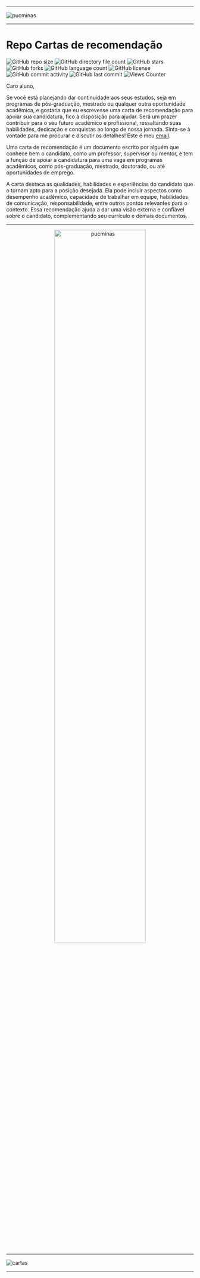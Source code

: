 -----

<img alt="pucminas" src="https://joaopauloaramuni.github.io/image/fundo_teams_icei_capa_svg_3.svg?raw=true"/>

-----

# Repo Cartas de recomendação

![GitHub repo size](https://img.shields.io/github/repo-size/joaopauloaramuni/cartas-de-recomendacao?style=for-the-badge&logo=files) ![GitHub directory file count](https://img.shields.io/github/directory-file-count/joaopauloaramuni/cartas-de-recomendacao?style=for-the-badge&logo=files) ![GitHub stars](https://img.shields.io/github/stars/joaopauloaramuni/cartas-de-recomendacao?style=for-the-badge&logo=github) ![GitHub forks](https://img.shields.io/github/forks/joaopauloaramuni/cartas-de-recomendacao?style=for-the-badge&logo=git) ![GitHub language count](https://img.shields.io/github/languages/count/joaopauloaramuni/cartas-de-recomendacao?style=for-the-badge&logo=python) ![GitHub license](https://img.shields.io/github/license/joaopauloaramuni/cartas-de-recomendacao?style=for-the-badge&color=007ec6&logo=opensourceinitiative) ![GitHub commit activity](https://img.shields.io/github/commit-activity/m/joaopauloaramuni/cartas-de-recomendacao?style=for-the-badge&color=007ec6&logo=gitkraken) ![GitHub last commit](https://img.shields.io/github/last-commit/joaopauloaramuni/cartas-de-recomendacao?style=for-the-badge&logo=clockify) ![Views Counter](https://views-counter.vercel.app/badge?pageId=https%3A%2F%2Fgithub%2Ecom%2Fjoaopauloaramuni%2Fcartas-de-recomendacao&leftColor=555555&rightColor=007ec6&type=total&label=RepoViews)  

Caro aluno,

Se você está planejando dar continuidade aos seus estudos, seja em programas de pós-graduação, mestrado ou qualquer outra oportunidade acadêmica, e gostaria que eu escrevesse uma carta de recomendação para apoiar sua candidatura, fico à disposição para ajudar. Será um prazer contribuir para o seu futuro acadêmico e profissional, ressaltando suas habilidades, dedicação e conquistas ao longo de nossa jornada. Sinta-se à vontade para me procurar e discutir os detalhes! Este é meu <a href="mailto:joaopauloaramuni@gmail.com" target="_blank">email</a>.

Uma carta de recomendação é um documento escrito por alguém que conhece bem o candidato, como um professor, supervisor ou mentor, e tem a função de apoiar a candidatura para uma vaga em programas acadêmicos, como pós-graduação, mestrado, doutorado, ou até oportunidades de emprego.

A carta destaca as qualidades, habilidades e experiências do candidato que o tornam apto para a posição desejada. Ela pode incluir aspectos como desempenho acadêmico, capacidade de trabalhar em equipe, habilidades de comunicação, responsabilidade, entre outros pontos relevantes para o contexto. Essa recomendação ajuda a dar uma visão externa e confiável sobre o candidato, complementando seu currículo e demais documentos.

-----

<div align="center">
  <img width="70%" alt="pucminas" src="https://joaopauloaramuni.github.io/image/engsoft2.svg?raw=true"/>
</div>

-----

<img alt="cartas" src="https://joaopauloaramuni.github.io/image/cartas-de-recomendacao2.png?raw=true"/>

-----
